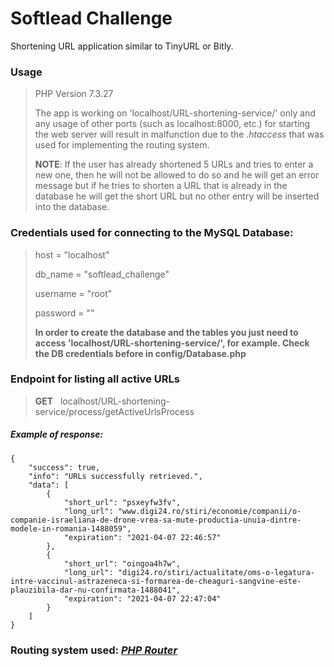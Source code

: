 # Softlead Challenge
Shortening URL application similar to TinyURL or Bitly.
### Usage
> PHP Version 7.3.27
>
> The app is working on 'localhost/URL-shortening-service/' only and any usage of other ports (such as localhost:8000, etc.) for starting the web server will result in malfunction due to the *.htaccess* that was used for implementing the routing system.
>
> **NOTE**: If the user has already shortened 5 URLs and tries to enter a new one, then he will not be allowed to do so and he will get an error message but if he tries to shorten a URL that is already in the database he will get the short URL but no other entry will be inserted into the database.
### Credentials used for connecting to the MySQL Database:
> host = "localhost"
>
> db_name = "softlead_challenge"
>
> username = "root"
>
> password = ""
> 
> **In order to create the database and the tables you just need to access 'localhost/URL-shortening-service/', for example. Check the DB credentials before in config/Database.php**
### Endpoint for listing all active URLs
> **GET** &nbsp; localhost/URL-shortening-service/process/getActiveUrlsProcess
##### Example of response:
```
{
    "success": true,
    "info": "URLs successfully retrieved.",
    "data": [
        {
            "short_url": "psxeyfw3fv",
            "long_url": "www.digi24.ro/stiri/economie/companii/o-companie-israeliana-de-drone-vrea-sa-mute-productia-unuia-dintre-modele-in-romania-1488059",
            "expiration": "2021-04-07 22:46:57"
        },
        {
            "short_url": "oingoa4h7w",
            "long_url": "digi24.ro/stiri/actualitate/oms-o-legatura-intre-vaccinul-astrazeneca-si-formarea-de-cheaguri-sangvine-este-plauzibila-dar-nu-confirmata-1488041",
            "expiration": "2021-04-07 22:47:04"
        }
    ]
}
```
### Routing system used: *[PHP Router](https://github.com/phprouter/main)*

